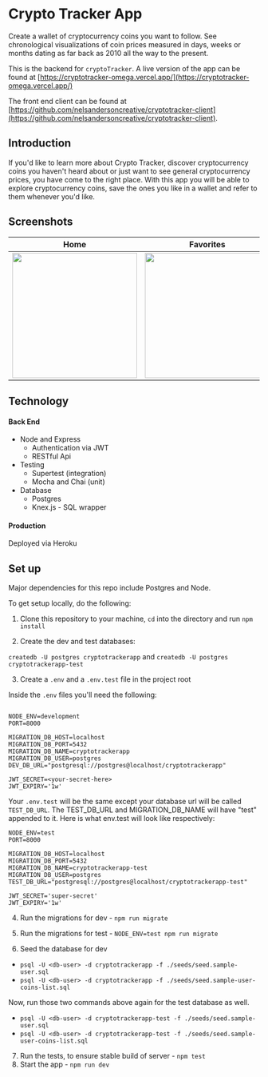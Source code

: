 # Crypto Tracker App

Create a wallet of cryptocurrency coins you want to follow.  See chronological visualizations of coin prices measured in days, weeks or months dating as far back as 2010 all the way to the present.

This is the backend for `cryptoTracker`.  A live version of the app can be found at [https://cryptotracker-omega.vercel.app/](https://cryptotracker-omega.vercel.app/)

The front end client can be found at [https://github.com/nelsandersoncreative/cryptotracker-client](https://github.com/nelsandersoncreative/cryptotracker-client).

## Introduction

If you'd like to learn more about Crypto Tracker, discover cryptocurrency coins you haven't heard about or just want to see general cryptocurrency prices, you have come to the right place. With this app you will be able to explore cryptocurrency coins, save the ones you like in a wallet and refer to them whenever you'd like.

## Screenshots

| Home       | Favorites   | Search     | Login       | Dashboard   | New Dash   | Results     |
|------------|-------------|------------|-------------|-------------|------------|-------------|
| <img src="/public/cryptotracker-home-public.png" width="250"> | <img src="/public/cryptotracker-home-favorites-public.png" width="250"> | <img src="/public/cryptotracker-home-search-public.png" width="250"> | <img src="/public/cryptotracker-login.png" width="250"> | <img src="/public/cryptotracker-dashboard.png" width="250"> | <img src="/public/cryptotracker-dashfiller.png" width="250"> | <img src="/public/cryptotracker-search-query-public.png" width="250"> |

## Technology

#### Back End

* Node and Express
  * Authentication via JWT
  * RESTful Api
* Testing
  * Supertest (integration)
  * Mocha and Chai (unit)
* Database
  * Postgres
  * Knex.js - SQL wrapper

#### Production

Deployed via Heroku


## Set up

Major dependencies for this repo include Postgres and Node.

To get setup locally, do the following:

1. Clone this repository to your machine, `cd` into the directory and run `npm install`


2. Create the dev and test databases: 

`createdb -U postgres cryptotrackerapp`
and 
`createdb -U postgres cryptotrackerapp-test`


3. Create a `.env` and a `.env.test` file in the project root

Inside the `.env` files you'll need the following:

````

NODE_ENV=development
PORT=8000

MIGRATION_DB_HOST=localhost
MIGRATION_DB_PORT=5432
MIGRATION_DB_NAME=cryptotrackerapp
MIGRATION_DB_USER=postgres
DEV_DB_URL="postgresql://postgres@localhost/cryptotrackerapp"

JWT_SECRET=<your-secret-here>
JWT_EXPIRY='1w'

````

Your `.env.test` will be the same except your database url will be called `TEST_DB_URL`. The TEST_DB_URL and MIGRATION_DB_NAME will have "test" appended to it.  Here is what env.test will look like respectively:

````
NODE_ENV=test
PORT=8000

MIGRATION_DB_HOST=localhost
MIGRATION_DB_PORT=5432
MIGRATION_DB_NAME=cryptotrackerapp-test
MIGRATION_DB_USER=postgres
TEST_DB_URL="postgresql://postgres@localhost/cryptotrackerapp-test"

JWT_SECRET='super-secret'
JWT_EXPIRY='1w'

````

4. Run the migrations for dev - `npm run migrate`

5. Run the migrations for test - `NODE_ENV=test npm run migrate`

6. Seed the database for dev

* `psql -U <db-user> -d cryptotrackerapp -f ./seeds/seed.sample-user.sql`
* `psql -U <db-user> -d cryptotrackerapp -f ./seeds/seed.sample-user-coins-list.sql`

Now, run those two commands above again for the test database as well.

* `psql -U <db-user> -d cryptotrackerapp-test -f ./seeds/seed.sample-user.sql`
* `psql -U <db-user> -d cryptotrackerapp-test -f ./seeds/seed.sample-user-coins-list.sql`

7. Run the tests, to ensure stable build of server - `npm test`
8. Start the app - `npm run dev`